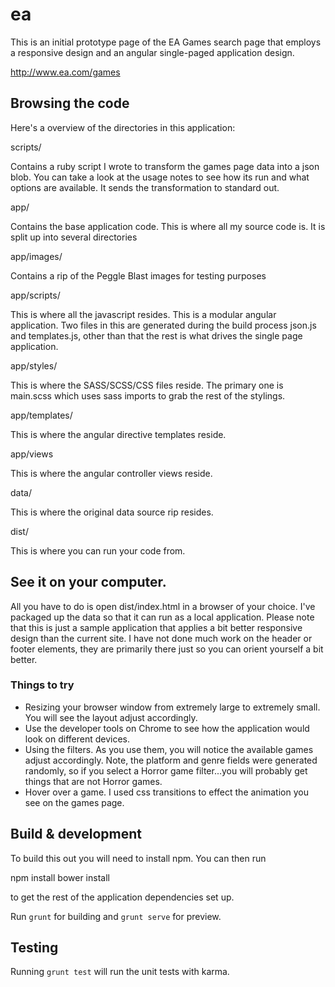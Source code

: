 # ea

This is an initial prototype page of the EA Games search page that employs a responsive design and an angular single-paged application design.

http://www.ea.com/games

## Browsing the code

Here's a overview of the directories in this application:

scripts/ 

Contains a ruby script I wrote to transform the games page data into a json blob.  You can take a look at the usage notes to see how its run and what options are available.  It sends the transformation to standard out.

app/

Contains the base application code.  This is where all my source code is.  It is split up into several directories

app/images/

Contains a rip of the Peggle Blast images for testing purposes

app/scripts/

This is where all the javascript resides.  This is a modular angular application.  Two files in this are generated during the build process json.js and templates.js, other than that the rest is what drives the single page application.

app/styles/

This is where the SASS/SCSS/CSS files reside.  The primary one is main.scss which uses sass imports to grab the rest of the stylings.

app/templates/

This is where the angular directive templates reside.

app/views

This is where the angular controller views reside.

data/

This is where the original data source rip resides.

dist/

This is where you can run your code from.


## See it on your computer.

All you have to do is open dist/index.html in a browser of your choice.  I've packaged up the data so that it can run 
as a local application.  Please note that this is just a sample application that applies a bit better responsive design
than the current site.  I have not done much work on the header or footer elements, they are primarily there just so
you can orient yourself a bit better.

### Things to try
* Resizing your browser window from extremely large to extremely small.  You will see the layout adjust accordingly.
* Use the developer tools on Chrome to see how the application would look on different devices.
* Using the filters.  As you use them, you will notice the available games adjust accordingly. Note, the platform and genre fields were generated randomly, so if you select a Horror game filter...you will probably get things that are not Horror games.
* Hover over a game.  I used css transitions to effect the animation you see on the games page.

## Build & development

To build this out you will need to install npm.  You can then run

npm install
bower install

to get the rest of the application dependencies set up.

Run `grunt` for building and `grunt serve` for preview.

## Testing

Running `grunt test` will run the unit tests with karma.
